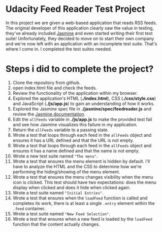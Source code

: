 # Udacity Feed Reader Test Project

In this project we are given a web-based application that reads RSS feeds. The original developer of this application clearly saw the value in testing, they've already included [Jasmine](http://jasmine.github.io/) and even started writing their first test suite! Unfortunately, they decided to move on to start their own company and we're now left with an application with an incomplete test suite. That's where I come in. I completed the test suites needed.

# Steps i did to complete the project?

1. Clone the repository from github.
2. open index.html file and check the feeds.
3. Review the functionality of the application within my browser.
4. Explored the application's HTML (**./index.html**), CSS (**./css/style.css**) and JavaScript (**./js/app.js**) to gain an understanding of how it works.
5. Explored the Jasmine spec file in **./jasmine/spec/feedreader.js** and review the [Jasmine documentation](http://jasmine.github.io).
6. Edit the `allFeeds` variable in **./js/app.js** to make the provided test fail and see how Jasmine visualizes this failure in my application.
7. Return the `allFeeds` variable to a passing state.
8. Wrote a test that loops through each feed in the `allFeeds` object and ensures it has a URL defined and that the URL is not empty.
9. Wrote a test that loops through each feed in the `allFeeds` object and ensures it has a name defined and that the name is not empty.
10. Wrote a new test suite named `"The menu"`.
11. Wrote a test that ensures the menu element is hidden by default. i'll have to analyze the HTML and the CSS to determine how we're performing the hiding/showing of the menu element.
12. Wrote a test that ensures the menu changes visibility when the menu icon is clicked. This test should have two expectations: does the menu display when clicked and does it hide when clicked again.
13. Wrote a test suite named `"Initial Entries"`.
14. Wrote a test that ensures when the `loadFeed` function is called and completes its work, there is at least a single `.entry` element within the `.feed` container.
15. Wrote a test suite named `"New Feed Selection"`.
16. Wrote a test that ensures when a new feed is loaded by the `loadFeed` function that the content actually changes.
